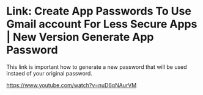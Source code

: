 # Link: Create App Passwords To Use Gmail account For Less Secure Apps | New Version Generate App Password

This link is important how to generate a new password that will be used instaed of your original password.

https://www.youtube.com/watch?v=nuD6qNAurVM


